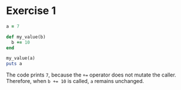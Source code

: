 # Exercise 1

```ruby
a = 7

def my_value(b)
  b += 10
end

my_value(a)
puts a
```

The code prints `7`, because the `+=` operator does not mutate the caller.
Therefore, when `b += 10` is called, `a` remains unchanged.
